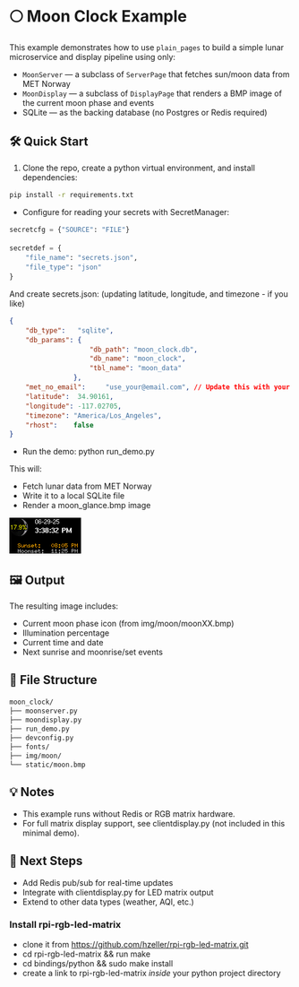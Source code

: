 # 🌕 Moon Clock Example

This example demonstrates how to use `plain_pages` to build a simple lunar microservice and display pipeline using only:

- `MoonServer` — a subclass of `ServerPage` that fetches sun/moon data from MET Norway
- `MoonDisplay` — a subclass of `DisplayPage` that renders a BMP image of the current moon phase and events
- SQLite — as the backing database (no Postgres or Redis required)

## 🛠️ Quick Start

1. Clone the repo, create a python virtual environment, and install dependencies:

```bash
pip install -r requirements.txt
```

- Configure for reading your secrets with SecretManager:

```python
secretcfg = {"SOURCE": "FILE"}

secretdef = {
    "file_name": "secrets.json",
    "file_type": "json"
}
```

And create secrets.json:  (updating latitude, longitude, and timezone - if you like)
```json
{
    "db_type":   "sqlite",
    "db_params": {
                    "db_path": "moon_clock.db",
                    "db_name": "moon_clock",
                    "tbl_name": "moon_data"
                },
    "met_no_email":     "use_your@email.com", // Update this with your real email!
    "latitude":  34.90161,
    "longitude": -117.02705,
    "timezone": "America/Los_Angeles",
    "rhost":    false
}
```

- Run the demo:
python run_demo.py

This will:
- Fetch lunar data from MET Norway
- Write it to a local SQLite file
- Render a moon_glance.bmp image

![Moon Glance Output](moon_glance.bmp)

## 🖼️ Output
The resulting image includes:
- Current moon phase icon (from img/moon/moonXX.bmp)
- Illumination percentage
- Current time and date
- Next sunrise and moonrise/set events


## 📁 File Structure
```
moon_clock/
├── moonserver.py
├── moondisplay.py
├── run_demo.py
├── devconfig.py
├── fonts/
├── img/moon/
└── static/moon.bmp
```

## 💡 Notes
- This example runs without Redis or RGB matrix hardware.
- For full matrix display support, see clientdisplay.py (not included in this minimal demo).

## 🧪 Next Steps
- Add Redis pub/sub for real-time updates
- Integrate with clientdisplay.py for LED matrix output
- Extend to other data types (weather, AQI, etc.)

### Install rpi-rgb-led-matrix

- clone it from https://github.com/hzeller/rpi-rgb-led-matrix.git
- cd rpi-rgb-led-matrix && run make
- cd bindings/python && sudo make install
- create a link to rpi-rgb-led-matrix _inside_ your python project directory